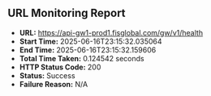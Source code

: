## URL Monitoring Report

- **URL:** https://api-gw1-prod1.fisglobal.com/gw/v1/health
- **Start Time:** 2025-06-16T23:15:32.035064
- **End Time:** 2025-06-16T23:15:32.159606
- **Total Time Taken:** 0.124542 seconds
- **HTTP Status Code:** 200
- **Status:** Success
- **Failure Reason:** N/A
